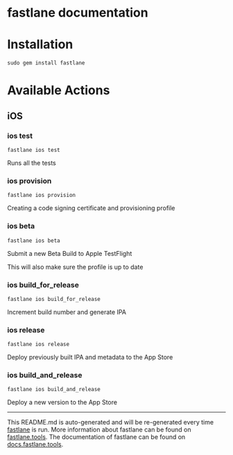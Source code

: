 fastlane documentation
================
# Installation
```
sudo gem install fastlane
```
# Available Actions
## iOS
### ios test
```
fastlane ios test
```
Runs all the tests
### ios provision
```
fastlane ios provision
```
Creating a code signing certificate and provisioning profile
### ios beta
```
fastlane ios beta
```
Submit a new Beta Build to Apple TestFlight

This will also make sure the profile is up to date
### ios build_for_release
```
fastlane ios build_for_release
```
Increment build number and generate IPA
### ios release
```
fastlane ios release
```
Deploy previously built IPA and metadata to the App Store
### ios build_and_release
```
fastlane ios build_and_release
```
Deploy a new version to the App Store

----

This README.md is auto-generated and will be re-generated every time [fastlane](https://fastlane.tools) is run.
More information about fastlane can be found on [fastlane.tools](https://fastlane.tools).
The documentation of fastlane can be found on [docs.fastlane.tools](https://docs.fastlane.tools).
